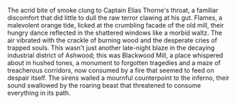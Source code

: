 The acrid bite of smoke clung to Captain Elias Thorne's throat, a familiar discomfort that did little to dull the raw terror clawing at his gut.  Flames, a malevolent orange tide, licked at the crumbling facade of the old mill, their hungry dance reflected in the shattered windows like a morbid waltz.  The air vibrated with the crackle of burning wood and the desperate cries of trapped souls.  This wasn't just another late-night blaze in the decaying industrial district of Ashwood; this was Blackwood Mill, a place whispered about in hushed tones, a monument to forgotten tragedies and a maze of treacherous corridors, now consumed by a fire that seemed to feed on despair itself.  The sirens wailed a mournful counterpoint to the inferno, their sound swallowed by the roaring beast that threatened to consume everything in its path.
